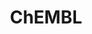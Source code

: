---
layout: default
bigquery: https://console.cloud.google.com/bigquery?p=patents-public-data&d=ebi_chembl&page=dataset
citation: '"The ChEMBL database in 2017." Anna Gaulton, Anne Hersey, Michał Nowotka,
  A Patrícia Bento, Jon Chambers, David Mendez, Prudence Mutowo, Francis Atkinson,
  Louisa J Bellis, Elena Cibrián-Uhalte, Mark Davies, Nathan Dedman, Anneli Karlsson,
  María Paula Magariños, John P Overington, George Papadatos, Ines Smit, Andrew R
  Leach Nucleic acids Research (2017) 45 (Database Issue), D945-D954'
contributors: European Bioinformatics Institute
cost: None
description: ChEMBL Data is a manually curated database of small molecules used in
  drug discovery, including information about existing patented drugs.
documentation: 'schema: https://www.ebi.ac.uk/chembl/db_schema


  '
last_edit: 04/11/2022, 03:53:42
location: https://console.cloud.google.com/marketplace/product/google_patents_public_datasets/chembl
maintained_by: EMBL-EBI, an outstation of European Molecular Biology Laboratory
related_publications: '

  ChEMBL: towards direct deposition of bioassay data.


  Mendez D, Gaulton A, Bento AP, Chambers J, De Veij M, Félix E, Magariños MP, Mosquera
  JF, Mutowo P, Nowotka M, Gordillo-Marañón M, Hunter F, Junco L, Mugumbate G, Rodriguez-Lopez
  M, Atkinson F, Bosc N, Radoux CJ, Segura-Cabrera A, Hersey A, Leach AR.


  — Nucleic Acids Res. 2019; 47(D1):D930-D940. doi: 10.1093/nar/gky1075

  '
schema_fields:
- tissue_id
- result_flag
- activity_comment
- drugind_id
- mesh_id
- target_desc
- warnref_id
- ro3_pass
- cellosaurus_id
- parent_molregno
- mc_target_type
- level4_description
- updated_on
- title
- data_validity_comment
- withdrawn_reason
- description
- drug_substance_flag
- domain_type
- published_units
- standard_type
- species_group_flag
- product_id
- level1
- max_phase_for_ind
- site_name
- doc_id
- cx_logp
- ap_id
- level3_description
- bao_id
- black_box_warning
- applicant_full_name
- cx_most_apka
- ref_url
- l8
- assay_id
- heavy_atoms
- patent_expire_date
- parenteral
- published_relation
- db_version
- orig_description
- issue
- bao_endpoint
- met_comment
- aspect
- efo_id
- record_id
- doi
- mol_atc_id
- mc_target_accession
- cl_lincs_id
- mesh_heading
- pubmed_id
- usan_stem
- indication_class
- pathway_id
- acd_logp
- pathway_key
- warning_country
- cidx
- ridx
- mutation
- warning_type
- tbl
- assay_type
- inorganic_flag
- enzyme_name
- withdrawn_flag
- major_class
- lle
- assay_cell_type
- priority
- stem_class
- src_assay_id
- biocomp_id
- mc_organism
- variant_id
- assay_source
- parent_go_id
- assay_organism
- previous_company
- warning_class
- assay_category
- pref_name
- normal_range_min
- units
- class_type
- protclasssyn_id
- level1_description
- innovator_company
- comp_class_id
- met_id
- source_domain_id
- research_stem
- confidence_score
- version
- irac_code
- assay_tax_id
- enzyme_tid
- standard_value
- frac_class_id
- site_residues
- parent_id
- source
- canonical_smiles
- ddd_id
- warning_id
- ddd_admr
- le
- caloha_id
- short_name
- value
- set_name
- num_alerts
- pchembl_value
- cell_source_tissue
- usan_year
- ref_id
- frac_code
- authors
- mw_freebase
- relationship
- mechanism_comment
- nda_type
- job_id
- met_conversion
- prediction_method
- std_act_id
- active_molregno
- bao_format
- drug_record_id
- molecular_species
- delist_flag
- selectivity_comment
- polymer_flag
- end_position
- relationship_desc
- trade_name
- log_id
- res_stem_id
- substrate_record_id
- normal_range_max
- cell_description
- bto_id
- mol_irac_id
- direct_interaction
- component_type
- src_id
- aromatic_rings
- sequence
- availability_type
- standard_text_value
- assay_desc
- smarts
- name
- drug_product_flag
- level4
- protein_class_synonym
- action_type
- smid
- compound_name
- mol_frac_id
- last_page
- related_tid
- confidence
- volume
- psa
- mec_id
- as_id
- alogp
- standard_upper_value
- subgroup
- hrac_class_id
- prodrug
- target_mapping
- cell_id
- chembl_id
- uberon_id
- curation_comment
- level2
- ad_type
- molregno
- status
- entity_type
- targrel_id
- upper_value
- sequence_md5sum
- molsyn_id
- idx
- stem
- mc_tax_id
- mecref_id
- comments
- last_active
- withdrawn_year
- level2_description
- comp_go_id
- therapeutic_flag
- co_stem_id
- topical
- ref_type
- l2
- usan_stem_definition
- start_position
- metref_id
- num_lipinski_ro5_violations
- first_approval
- ddd_value
- max_phase
- qed_weighted
- prod_pat_id
- domain_description
- molfile
- patent_no
- hbd
- class_level
- target_type
- alert_set_id
- who_name
- l7
- tax_id
- acd_logd
- qudt_units
- targcomp_id
- parameter_value
- dosed_ingredient
- ddd_units
- strength
- irac_class_id
- chebi_par_id
- aidx
- bei
- stat
- num_ro5_violations
- doc_type
- creation_date
- standard_flag
- domain_id
- syn_type
- protein_class_id
- first_in_class
- year
- journal
- definition
- molecular_mechanism
- hrac_code
- go_id
- first_page
- oral
- entity_id
- accession
- clo_id
- natural_product
- cpd_str_alert_id
- mol_hrac_id
- parent_type
- l5
- warning_year
- rtb
- acd_most_apka
- cx_logd
- standard_inchi_key
- publication_number
- submission_date
- l6
- withdrawn_country
- src_short_name
- molecule_type
- withdrawn_class
- compd_id
- organism
- binding_site_comment
- alert_name
- acd_most_bpka
- country
- formulation_id
- sitecomp_id
- active_ingredient
- chirality
- hba
- mw_monoisotopic
- standard_units
- assay_tissue
- mechanism_of_action
- cell_ontology_id
- site_id
- db_source
- domain_name
- l4
- toid
- parameter_type
- efo_term
- standard_relation
- indref_id
- component_id
- curated_by
- hbd_lipinski
- helm_notation
- assay_strain
- level5
- isoform
- label
- warning_description
- l3
- activity_count
- synonyms
- cell_name
- rgid
- annotation
- assay_param_id
- structure_type
- potential_duplicate
- dosage_form
- cell_source_organism
- assay_test_type
- published_value
- predbind_id
- homologue
- compound_key
- component_synonym
- updated_by
- published_type
- assay_class_id
- activity_id
- src_description
- oc_id
- l1
- hba_lipinski
- patent_use_code
- actsm_id
- relation
- usan_substem
- tid
- approval_date
- assay_subcellular_fraction
- cell_source_tax_id
- tid_fixed
- compsyn_id
- ass_cls_map_id
- ingredient
- ddd_comment
- mc_target_name
- metabolite_record_id
- relationship_type
- sei
- type
- cx_most_bpka
- full_mwt
- text_value
- uo_units
- atc_code
- level3
- usan_stem_id
- alert_id
- downgraded
- path
- patent_id
- route
- company
- src_compound_id
- standard_inchi
- protein_class_desc
- abstract
- disease_efficacy
- who_extra
- full_molformula
shortname: chembl
tags:
- biotechnology
- health
- chemical
- bioinformatics
- medical
terms_of_use: CC BY-SA 3.0
title: ChEMBL
uuid: e232a192-965c-4ec9-904c-155b6dfe56c5
---